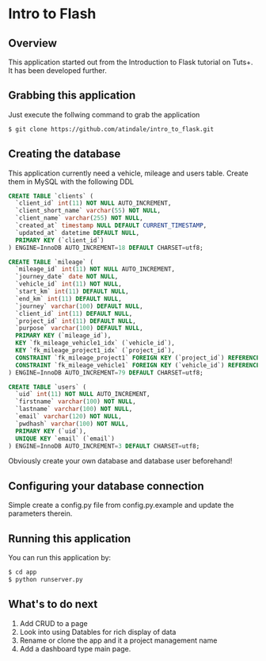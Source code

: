 # Intro to Flash

## Overview

This application started out from the Introduction to Flask tutorial on Tuts+. It has been developed further.

## Grabbing this application

Just execute the follwing command to grab the application

```bash
$ git clone https://github.com/atindale/intro_to_flask.git
```

## Creating the database

This application currently need a vehicle, mileage and users table. Create them in MySQL with the following DDL 

```SQL
CREATE TABLE `clients` (
  `client_id` int(11) NOT NULL AUTO_INCREMENT,
  `client_short_name` varchar(55) NOT NULL,
  `client_name` varchar(255) NOT NULL,
  `created_at` timestamp NULL DEFAULT CURRENT_TIMESTAMP,
  `updated_at` datetime DEFAULT NULL,
  PRIMARY KEY (`client_id`)
) ENGINE=InnoDB AUTO_INCREMENT=18 DEFAULT CHARSET=utf8;

CREATE TABLE `mileage` (
  `mileage_id` int(11) NOT NULL AUTO_INCREMENT,
  `journey_date` date NOT NULL,
  `vehicle_id` int(11) NOT NULL,
  `start_km` int(11) DEFAULT NULL,
  `end_km` int(11) DEFAULT NULL,
  `journey` varchar(100) DEFAULT NULL,
  `client_id` int(11) DEFAULT NULL,
  `project_id` int(11) DEFAULT NULL,
  `purpose` varchar(100) DEFAULT NULL,
  PRIMARY KEY (`mileage_id`),
  KEY `fk_mileage_vehicle1_idx` (`vehicle_id`),
  KEY `fk_mileage_project1_idx` (`project_id`),
  CONSTRAINT `fk_mileage_project1` FOREIGN KEY (`project_id`) REFERENCES `projects` (`project_id`) ON DELETE NO ACTION ON UPDATE NO ACTION,
  CONSTRAINT `fk_mileage_vehicle1` FOREIGN KEY (`vehicle_id`) REFERENCES `vehicles` (`vehicle_id`) ON DELETE NO ACTION ON UPDATE NO ACTION
) ENGINE=InnoDB AUTO_INCREMENT=79 DEFAULT CHARSET=utf8;

CREATE TABLE `users` (
  `uid` int(11) NOT NULL AUTO_INCREMENT,
  `firstname` varchar(100) NOT NULL,
  `lastname` varchar(100) NOT NULL,
  `email` varchar(120) NOT NULL,
  `pwdhash` varchar(100) NOT NULL,
  PRIMARY KEY (`uid`),
  UNIQUE KEY `email` (`email`)
) ENGINE=InnoDB AUTO_INCREMENT=3 DEFAULT CHARSET=utf8;
```

Obviously create your own database and database user beforehand!

## Configuring your database connection

Simple create a config.py file from config.py.example and update the parameters therein.

## Running this application

You can run this application by:

```bash
$ cd app
$ python runserver.py
```

## What's to do next

1. Add CRUD to a page
2. Look into using Datables for rich display of data
3. Rename or clone the app and it a project management name
4. Add a dashboard type main page.